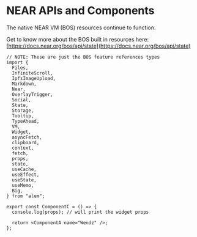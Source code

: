 # NEAR APIs and Components

The native NEAR VM (BOS) resources continue to function.

Get to know more about the BOS built in resources here: [https://docs.near.org/bos/api/state](https://docs.near.org/bos/api/state)

```tsx
// NOTE: These are just the BOS feature references types
import {
  Files,
  InfiniteScroll,
  IpfsImageUpload,
  Markdown,
  Near,
  OverlayTrigger,
  Social,
  State,
  Storage,
  Tooltip,
  TypeAhead,
  VM,
  Widget,
  asyncFetch,
  clipboard,
  context,
  fetch,
  props,
  state,
  useCache,
  useEffect,
  useState,
  useMemo,
  Big,
} from "alem";

export const ComponentC = () => {
  console.log(props); // will print the widget props

  return <ComponentA name="Wendz" />;
};
```

